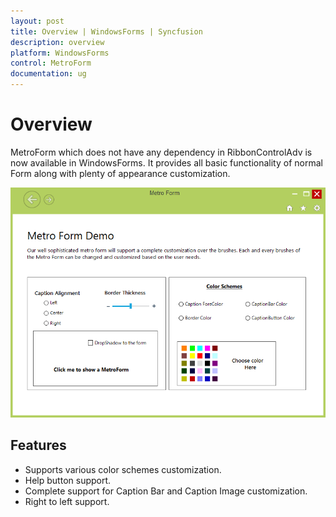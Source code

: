 ```yaml
---
layout: post
title: Overview | WindowsForms | Syncfusion
description: overview
platform: WindowsForms
control: MetroForm
documentation: ug
---
```


# Overview

MetroForm which does not have any dependency in RibbonControlAdv is now available in WindowsForms. It provides all basic functionality of normal Form along with plenty of appearance customization.

![](Overview_images/Overview.png)

## Features

* Supports various color schemes customization.
* Help button support.
* Complete support for Caption Bar and Caption Image customization.
* Right to left support.

 

